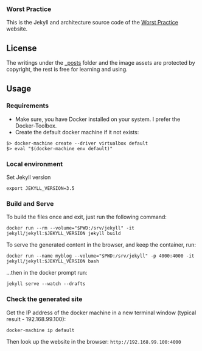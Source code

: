 ### Worst Practice

This is the Jekyll and architecture source code of the [Worst Practice](https://www.worstpractice.dev) website. 

## License

The writings under the [_posts](_posts) folder and the image assets are protected by copyright, the rest is free for learning and using.

## Usage
### Requirements
* Make sure, you have Docker installed on your system. I prefer the Docker-Toolbox.
* Create the default docker machine if it not exists:
```
$> docker-machine create --driver virtualbox default
$> eval "$(docker-machine env default)"
```
### Local environment
Set Jekyll version
```
export JEKYLL_VERSION=3.5
```

### Build and Serve
To build the files once and exit, just run the following command:
```
docker run --rm --volume="$PWD:/srv/jekyll" -it jekyll/jekyll:$JEKYLL_VERSION jekyll build
```
To serve the generated content in the browser, and keep the container, run:
```
docker run --name myblog --volume="$PWD:/srv/jekyll" -p 4000:4000 -it jekyll/jekyll:$JEKYLL_VERSION bash
```
...then in the docker prompt run:
```
jekyll serve --watch --drafts
```

### Check the generated site
Get the IP address of the docker machine in a new terminal window (typical result - 192.168.99.100):
```
docker-machine ip default
```
Then look up the website in the browser: `http://192.168.99.100:4000`
